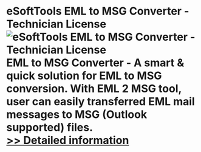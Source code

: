 # eSoftTools EML to MSG Converter - Technician License<br />![eSoftTools EML to MSG Converter - Technician License](https://mycommerce.akamaized.net/api/pimages/P300877894/BIG/300877894.GIF)<br />EML to MSG Converter - A smart & quick solution for EML to MSG conversion. With EML 2 MSG tool, user can easily transferred EML mail messages to MSG (Outlook supported) files.<br />[>> Detailed information](https://secure.shareit.com/shareit/product.html?productid=300877894&affiliateid=200057808)